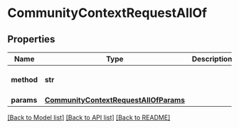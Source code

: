 # CommunityContextRequestAllOf

## Properties
Name | Type | Description | Notes
------------ | ------------- | ------------- | -------------
**method** | **str** |  | [optional]  if omitted the server will use the default value of "bridge.get_community_context"
**params** | [**CommunityContextRequestAllOfParams**](CommunityContextRequestAllOfParams.md) |  | [optional] 

[[Back to Model list]](../README.md#documentation-for-models) [[Back to API list]](../README.md#documentation-for-api-endpoints) [[Back to README]](../README.md)


